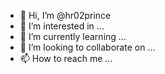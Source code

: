 - 👋 Hi, I’m @hr02prince
- 👀 I’m interested in ...
- 🌱 I’m currently learning ...
- 💞️ I’m looking to collaborate on ...
- 📫 How to reach me ...

<!---
hr02prince/hr02prince is a ✨ special ✨ repository because its `README.md` (this file) appears on your GitHub profile.
You can click the Preview link to take a look at your changes.
--->

